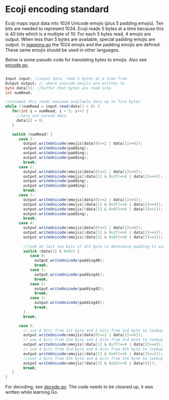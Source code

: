 # Ecoji encoding standard

Ecoji maps input data into 1024 Unicode emojis (plus 5 padding emojis).  Ten
bits are needed to represent 1024. Ecoji reads 5 bytes at a time because this
is 40 bits which is a multiple of 10.  For each 5 bytes read, 4 emojis are
output.  When less than 5 bytes are available, special padding emojis are
output.  In [mapping.go](../mapping.go) the 1024 emojis and the padding emojis
are defined.  These same emojis should be used in other languages.

Below is some pseudo code for translating bytes to emojis.  Also see [encode.go](../encode.go).

```java

Input input; //input data, read 5 bytes at a time from
Output output; // where unicode emojis are written to
byte data[5]; //buffer that bytes are read into
int numRead;

//assumed this reads maximum available data up to five bytes
while ((numRead = input.read(data)) > 0) {
   for(int i = numRead; i < 5; i++) {
     //zero out unread data
     data[i] = 0;
   }

   switch (numRead) {
      case 1:
        output.writeUnicode(emojis[data[0]<<2 | data[1]>>6]);
        output.writeUnicode(padding);
        output.writeUnicode(padding);
        output.writeUnicode(padding);
        break;
      case 2:
        output.writeUnicode(emojis[data[0]<<2 | data[1]>>6]);
        output.writeUnicode(emojis[(data[1] & 0x3f)<<4 | data[2]>>4]);
        output.writeUnicode(padding);
        output.writeUnicode(padding);
        break;
      case 3:
        output.writeUnicode(emojis[data[0]<<2 | data[1]>>6]);
        output.writeUnicode(emojis[(data[1] & 0x3f)<<4 | data[2]>>4]);
        output.writeUnicode(emojis[(data[2] & 0x0f)<<6 | data[3]>>2]);
        output.writeUnicode(padding);
        break;
      case 4:
        output.writeUnicode(emojis[data[0]<<2 | data[1]>>6]);
        output.writeUnicode(emojis[(data[1] & 0x3f)<<4 | data[2]>>4]);
        output.writeUnicode(emojis[(data[2] & 0x0f)<<6 | data[3]>>2]);
        
        //look at last two bits of 4th byte to determine padding to use
        switch (data[3] & 0x03) {
           case 0:
             output.writeUnicode(padding40);
             break;
           case 1:
             output.writeUnicode(padding41);
             break;
           case 2:
             output.writeUnicode(padding42);
             break;
           case 3:
             output.writeUnicode(padding43);
             break;
        }
        break;

      case 5:
        // use 8 bits from 1st byte and 2 bits from 2nd byte to lookup emoji
        output.writeUnicode(emojis[data[0]<<2 | data[1]>>6]);
        // use 6 bits from 2nd byte and 4 bits from 3rd byte to lookup emoji
        output.writeUnicode(emojis[(data[1] & 0x3f)<<4 | data[2]>>4]);
        // use 4 bits from 3rd byte and 6 bits from 4th byte to lookup emoji
        output.writeUnicode(emojis[(data[2] & 0x0f)<<6 | data[3]>>2]);
        //user 2 bits from 4th byte and 8 bits from 5th byte to lookup emoji
        output.writeUnicode(emojis[(data[3] & 0x03)<<8 | data[4]]);
        break;
   }
}

```
  
For decoding, see [decode.go](../decode.go).  The code needs to be cleaned up, it was written while learning Go.

 
